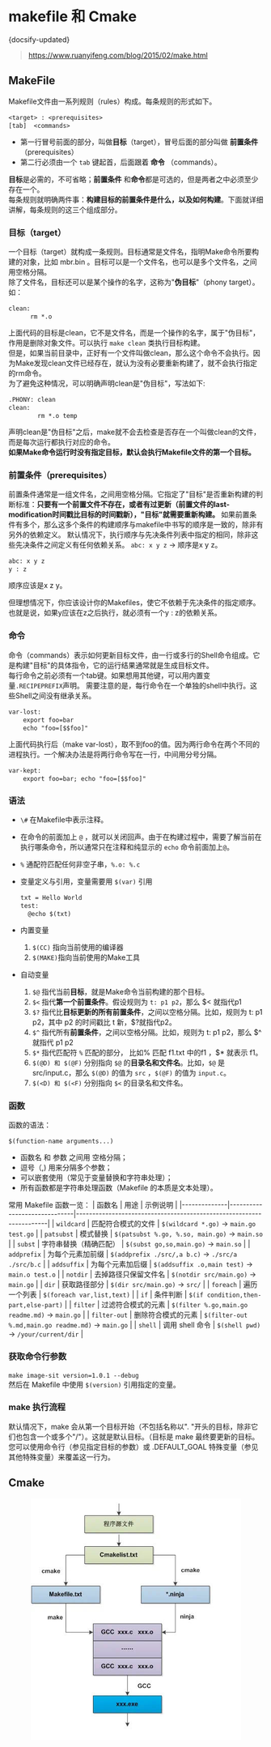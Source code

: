 # makefile 和 Cmake
{docsify-updated}
> https://www.ruanyifeng.com/blog/2015/02/make.html

## MakeFile
Makefile文件由一系列规则（rules）构成。每条规则的形式如下。

```
<target> : <prerequisites> 
[tab]  <commands>
```
+ 第一行冒号前面的部分，叫做**目标**（target），冒号后面的部分叫做 **前置条件**（prerequisites）
+ 第二行必须由一个 `tab` 键起首，后面跟着 **命令** （commands）。
  
**目标**是必需的，不可省略；**前置条件** 和**命令**都是可选的，但是两者之中必须至少存在一个。  
每条规则就明确两件事：**构建目标的前置条件是什么，以及如何构建**。下面就详细讲解，每条规则的这三个组成部分。


### 目标（target）
一个目标（target）就构成一条规则。目标通常是文件名，指明Make命令所要构建的对象，比如 mbr.bin 。目标可以是一个文件名，也可以是多个文件名，之间用空格分隔。  
除了文件名，目标还可以是某个操作的名字，这称为"**伪目标**"（phony target）。如：
```
clean:
      rm *.o
```
上面代码的目标是clean，它不是文件名，而是一个操作的名字，属于"伪目标"，作用是删除对象文件。可以执行 `make clean` 类执行目标构建。  
但是，如果当前目录中，正好有一个文件叫做clean，那么这个命令不会执行。因为Make发现clean文件已经存在，就认为没有必要重新构建了，就不会执行指定的rm命令。  
为了避免这种情况，可以明确声明clean是"伪目标"，写法如下:
```
.PHONY: clean
clean:
        rm *.o temp
```

声明clean是"伪目标"之后，make就不会去检查是否存在一个叫做clean的文件，而是每次运行都执行对应的命令。  
**如果Make命令运行时没有指定目标，默认会执行Makefile文件的第一个目标。**

### 前置条件（prerequisites）
前置条件通常是一组文件名，之间用空格分隔。它指定了"目标"是否重新构建的判断标准：**只要有一个前置文件不存在，或者有过更新（前置文件的last-modification时间戳比目标的时间戳新），"目标"就需要重新构建。**
如果前置条件有多个，那么这多个条件的构建顺序与makefile中书写的顺序是一致的，除非有另外的依赖定义。
默认情况下，执行顺序与先决条件列表中指定的相同，除非这些先决条件之间定义有任何依赖关系。
`abc: x y z` -> 顺序是x y z。

```
abc: x y z
y : z
```
顺序应该是x z y。

但理想情况下，你应该设计你的Makefiles，使它不依赖于先决条件的指定顺序。也就是说，如果y应该在z之后执行，就必须有一个y : z的依赖关系。

### 命令
命令（commands）表示如何更新目标文件，由一行或多行的Shell命令组成。它是构建"目标"的具体指令，它的运行结果通常就是生成目标文件。  
每行命令之前必须有一个tab键。如果想用其他键，可以用内置变量`.RECIPEPREFIX`声明。
需要注意的是，每行命令在一个单独的shell中执行。这些Shell之间没有继承关系。
```
var-lost:
    export foo=bar
    echo "foo=[$$foo]"
```
上面代码执行后（make var-lost），取不到foo的值。因为两行命令在两个不同的进程执行。一个解决办法是将两行命令写在一行，中间用分号分隔。
```
var-kept:
    export foo=bar; echo "foo=[$$foo]"
```

### 语法
+ `\#` 在Makefile中表示注释。
+ 在命令的前面加上 `@` ，就可以关闭回声。由于在构建过程中，需要了解当前在执行哪条命令，所以通常只在注释和纯显示的 `echo` 命令前面加上`@`。
+ `%` 通配符匹配任何非空子串，`%.o: %.c`
+ 变量定义与引用，变量需要用 `$(var)` 引用
  ```
  txt = Hello World
  test:
    @echo $(txt)
  ```
+ 内置变量
  1. `$(CC)` 指向当前使用的编译器
  2. `$(MAKE)`指向当前使用的Make工具

+ 自动变量
  1. `$@` 指代当前**目标**，就是Make命令当前构建的那个目标。
  2. `$<` 指代**第一个前置条件**。假设规则为 `t: p1 p2`，那么 $< 就指代p1
  3. `$?` 指代比**目标更新的所有前置条件**，之间以空格分隔。比如，规则为 t: p1 p2，其中 p2 的时间戳比 t 新，$?就指代p2。
  4. `$^` 指代所有**前置条件**，之间以空格分隔。比如，规则为 t: p1 p2，那么 $^ 就指代 p1 p2 
  5. `$*` 指代匹配符 `%` 匹配的部分， 比如% 匹配 f1.txt 中的f1 ，$* 就表示 f1。
  6. `$(@D) 和 $(@F)` 分别指向 `$@` 的**目录名和文件名**。比如，`$@` 是 src/input.c，那么 `$(@D)` 的值为 `src` ，`$(@F)` 的值为 `input.c`。
  7. `$(<D) 和 $(<F)` 分别指向 `$<` 的目录名和文件名。

### 函数
函数的语法：
```
$(function-name arguments...)
```
+ 函数名 和 参数 之间用 空格分隔；
+ 逗号（,) 用来分隔多个参数；
+ 可以嵌套使用（常见于变量替换和字符串处理）；
+ 所有函数都是字符串处理函数（Makefile 的本质是文本处理）。


常用 Makefile 函数一览：
| 函数名       | 用途                         | 示例说明                                                            |
|--------------|------------------------------|---------------------------------------------------------------------|
| `wildcard`   | 匹配符合模式的文件           | `$(wildcard *.go)` → `main.go test.go`                             |
| `patsubst`   | 模式替换                     | `$(patsubst %.go, %.so, main.go)` → `main.so`                      |
| `subst`      | 字符串替换（精确匹配）       | `$(subst go,so,main.go)` → `main.so`                               |
| `addprefix`  | 为每个元素加前缀             | `$(addprefix ./src/,a b.c)` → `./src/a ./src/b.c`                 |
| `addsuffix`  | 为每个元素加后缀             | `$(addsuffix .o,main test)` → `main.o test.o`                     |
| `notdir`     | 去掉路径只保留文件名         | `$(notdir src/main.go)` → `main.go`                               |
| `dir`        | 获取路径部分                 | `$(dir src/main.go)` → `src/`                                     |
| `foreach`    | 遍历一个列表                 | `$(foreach var,list,text)`                                        |
| `if`         | 条件判断                     | `$(if condition,then-part,else-part)`                             |
| `filter`     | 过滤符合模式的元素           | `$(filter %.go,main.go readme.md)` → `main.go`                    |
| `filter-out` | 删除符合模式的元素           | `$(filter-out %.md,main.go readme.md)` → `main.go`                |
| `shell`      | 调用 shell 命令              | `$(shell pwd)` → `/your/current/dir`                              |

### 获取命令行参数
`make image-sit version=1.0.1 --debug`  
然后在 Makefile 中使用 `$(version)` 引用指定的变量。

### make 执行流程
默认情况下，make 会从第一个目标开始（不包括名称以". "开头的目标，除非它们也包含一个或多个"/"）。这就是默认目标。（目标是 make 最终要更新的目标。您可以使用命令行（参见指定目标的参数）或 .DEFAULT_GOAL 特殊变量（参见其他特殊变量）来覆盖这一行为。

## Cmake
<center><img src="/pics/cmake.jpg" alt=""></center>